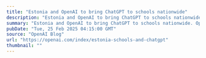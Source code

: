 ```yaml
---
title: "Estonia and OpenAI to bring ChatGPT to schools nationwide"
description: "Estonia and OpenAI to bring ChatGPT to schools nationwide. OpenAI will work with the Estonian Government to provide students and teachers in the secondary school system with access to ChatGPT Edu."
summary: "Estonia and OpenAI to bring ChatGPT to schools nationwide. OpenAI will work with the Estonian Government to provide students and teachers in the secondary school system with access to ChatGPT Edu."
pubDate: "Tue, 25 Feb 2025 04:15:00 GMT"
source: "OpenAI Blog"
url: "https://openai.com/index/estonia-schools-and-chatgpt"
thumbnail: ""
---
```


